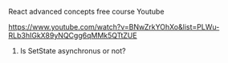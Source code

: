 React advanced concepts free course Youtube

https://www.youtube.com/watch?v=BNwZrkYOhXo&list=PLWu-RLb3hIGkX89yNQCgg6qMMk5QTtZUE

1. Is SetState asynchronus or not?
